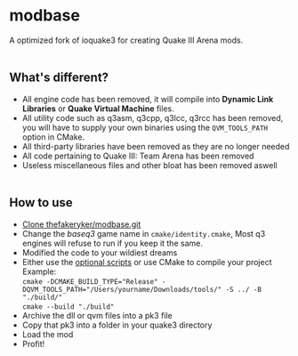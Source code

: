 # modbase
A optimized fork of ioquake3 for creating Quake III Arena mods.
<br /><br />
## What's different?
* All engine code has been removed, it will compile into **Dynamic Link Libraries** or **Quake Virtual Machine** files.
* All utility code such as q3asm, q3cpp, q3lcc, q3rcc has been removed, you will have to supply your own binaries using the `QVM_TOOLS_PATH` option in CMake.
* All third-party libraries have been removed as they are no longer needed
* All code pertaining to Quake III: Team Arena has been removed
* Useless miscellaneous files and other bloat has been removed aswell
<br /><br />
## How to use
* [Clone thefakeryker/modbase.git](https://github.com/thefakeryker/modbase/archive/refs/heads/main.zip)
* Change the *baseq3* game name in `cmake/identity.cmake`, Most q3 engines will refuse to run if you keep it the same.
* Modified the code to your wildiest dreams
* Either use the [optional scripts](https://github.com/thefakeryker/modbase/tree/scripts) or use CMake to compile your project     
Example:       
`cmake -DCMAKE_BUILD_TYPE="Release" -DQVM_TOOLS_PATH="/Users/yourname/Downloads/tools/" -S ../ -B "./build/"`     
`cmake --build "./build"`
* Archive the dll or qvm files into a pk3 file
* Copy that pk3 into a folder in your quake3 directory
* Load the mod
* Profit!
